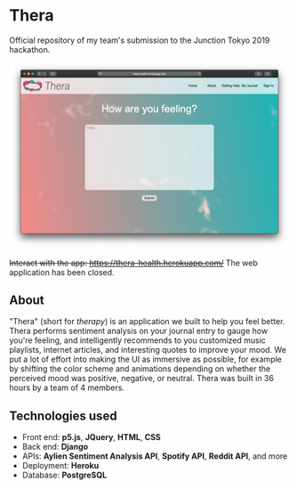# Thera
Official repository of my team's submission to the Junction Tokyo 2019 hackathon.  

![alt text](https://github.com/shoyo-inokuchi/junction-2019/blob/master/demo/index.png)

~~Interact with the app: https://thera-health.herokuapp.com/~~
The web application has been closed.

## About
"Thera" (short for *therapy*) is an application we built to help you feel better. Thera performs sentiment analysis on your journal entry to gauge how you're feeling, and intelligently recommends to you customized music playlists, internet articles, and interesting quotes to improve your mood. We put a lot of effort into making the UI as immersive as possible, for example by shifting the color scheme and animations depending on whether the perceived mood was positive, negative, or neutral. Thera was built in 36 hours by a team of 4 members.

## Technologies used
* Front end: **p5.js**, **JQuery**, **HTML**, **CSS**
* Back end: **Django**
* APIs: **Aylien Sentiment Analysis API**, **Spotify API**, **Reddit API**, and more
* Deployment: **Heroku**
* Database: **PostgreSQL**
